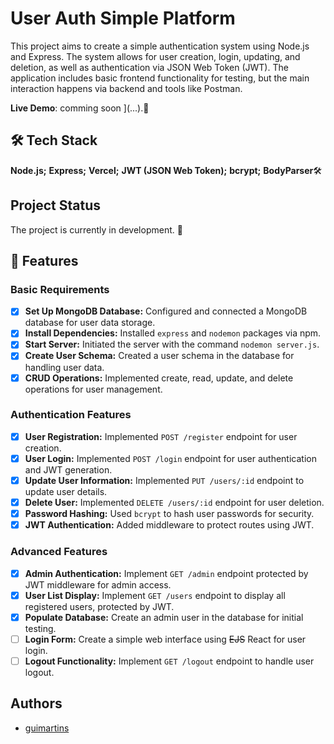 
# User Auth Simple Platform
This project aims to create a simple authentication system using Node.js and Express. The system allows for user creation, login, updating, and deletion, as well as authentication via JSON Web Token (JWT). The application includes basic frontend functionality for testing, but the main interaction happens via backend and tools like Postman.

**Live Demo**:
comming soon ](...).🚧

## 🛠️ Tech Stack

**Node.js;** **Express;**  **Vercel;** **JWT (JSON Web Token);**  **bcrypt;** **BodyParser**🛠️
## Project Status 

The project is currently in development. 🚧

## 🚀 Features

### Basic Requirements
- [x] **Set Up MongoDB Database:** Configured and connected a MongoDB database for user data storage.
- [x] **Install Dependencies:** Installed `express` and `nodemon` packages via npm.
- [x] **Start Server:** Initiated the server with the command `nodemon server.js`.
- [x] **Create User Schema:** Created a user schema in the database for handling user data.
- [x] **CRUD Operations:** Implemented create, read, update, and delete operations for user management.

### Authentication Features
- [x] **User Registration:** Implemented `POST /register` endpoint for user creation.
- [x] **User Login:** Implemented `POST /login` endpoint for user authentication and JWT generation.
- [x] **Update User Information:** Implemented `PUT /users/:id` endpoint to update user details.
- [x] **Delete User:** Implemented `DELETE /users/:id` endpoint for user deletion.
- [x] **Password Hashing:** Used `bcrypt` to hash user passwords for security.
- [x] **JWT Authentication:** Added middleware to protect routes using JWT.

### Advanced Features
- [x] **Admin Authentication:** Implement `GET /admin` endpoint protected by JWT middleware for admin access.
- [x] **User List Display:** Implement `GET /users` endpoint to display all registered users, protected by JWT.
- [x] **Populate Database:** Create an admin user in the database for initial testing.
- [ ] **Login Form:** Create a simple web interface using ~~EJS~~ React for user login.
- [ ] **Logout Functionality:** Implement `GET /logout` endpoint to handle user logout.

## Authors

- [guimartins](https://www.github.com/guimartinsalmeida)

